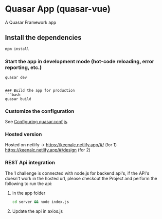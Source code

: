 # Quasar App (quasar-vue)

A Quasar Framework app

## Install the dependencies
```bash
npm install
```

### Start the app in development mode (hot-code reloading, error reporting, etc.)
```bash
quasar dev
```
```

### Build the app for production
```bash
quasar build
```

### Customize the configuration
See [Configuring quasar.conf.js](https://v2.quasar.dev/quasar-cli/quasar-conf-js).

### Hosted version
Hosted on netlify -> https://keenalc.netlify.app/#/  (for 1)
                     https://keenalc.netlify.app/#/design (for 2)


### REST Api integration
The 1 challenge is connected with node.js for backend api's, if the API's doesn't work in the hosted url, please checkout the Project and perform the following to run the api:
 1. In the app folder
    ```bash
    cd server && node index.js
    ```
2. Update the api in axios.js
